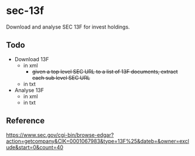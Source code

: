 # sec-13f

Download and analyse SEC 13F for invest holdings.
 
## Todo
* Download 13F
    * in xml
        * ~~given a top level SEC URL to a list of 13F documents, extract each sub level SEC URL~~ 
    * in txt
* Analyse 13F
    * in xml
    * in txt

## Reference
https://www.sec.gov/cgi-bin/browse-edgar?action=getcompany&CIK=0001067983&type=13F%25&dateb=&owner=exclude&start=0&count=40